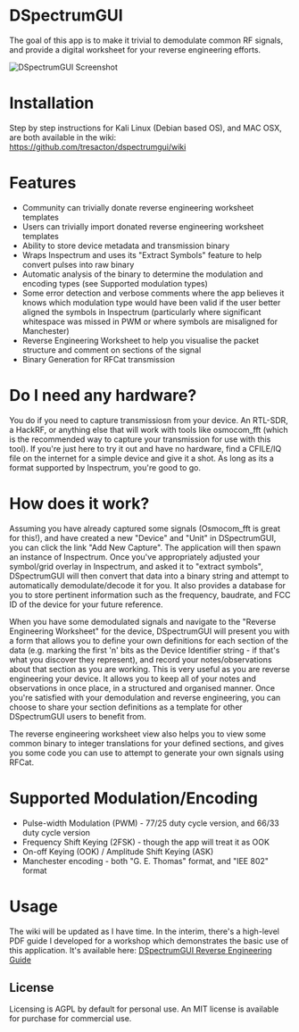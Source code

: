 # DSpectrumGUI

The goal of this app is to make it trivial to demodulate common RF signals, and provide a digital worksheet for your reverse engineering efforts.

![DSpectrumGUI Screenshot](https://raw.githubusercontent.com/tresacton/dspectrumgui/master/public/screenshot.png)

# Installation 
Step by step instructions for Kali Linux (Debian based OS), and MAC OSX, are both available in the wiki: 
<https://github.com/tresacton/dspectrumgui/wiki>


# Features
* Community can trivially donate reverse engineering worksheet templates
* Users can trivially import donated reverse engineering worksheet templates
* Ability to store device metadata and transmission binary
* Wraps Inspectrum and uses its "Extract Symbols" feature to help convert pulses into raw binary
* Automatic analysis of the binary to determine the modulation and encoding types (see Supported modulation types)
* Some error detection and verbose comments where the app believes it knows which modulation type would have been valid if the user better aligned the symbols in Inspectrum (particularly where significant whitespace was missed in PWM or where symbols are misaligned for Manchester)
* Reverse Engineering Worksheet to help you visualise the packet structure and comment on sections of the signal
* Binary Generation for RFCat transmission

# Do I need any hardware?
You do if you need to capture transmissiosn from your device. An RTL-SDR, a HackRF, or anything else that will work with tools like osmocom_fft (which is the recommended way to capture your transmission for use with this tool). If you're just here to try it out and have no hardware, find a CFILE/IQ file on the internet for a simple device and give it a shot. As long as its a format supported by Inspectrum, you're good to go.

# How does it work?
Assuming you have already captured some signals (Osmocom_fft is great for this!), and have created a new "Device" and "Unit" in DSpectrumGUI, you can click the link "Add New Capture". The application will then spawn an instance of Inspectrum. Once you've appropriately adjusted your symbol/grid overlay in Inspectrum, and asked it to "extract symbols", DSpectrumGUI will then convert that data into a binary string and attempt to automatically demodulate/decode it for you. It also provides a database for you to store pertinent information such as the frequency, baudrate, and FCC ID of the device for your future reference.

When you have some demodulated signals and navigate to the "Reverse Engineering Worksheet" for the device, DSpectrumGUI will present you with a form that allows you to define your own definitions for each section of the data (e.g. marking the first 'n' bits as the Device Identifier string - if that's what you discover they represent), and record your notes/observations about that section as you are working. This is very useful as you are reverse engineering your device. It allows you to keep all of your notes and observations in once place, in a structured and organised manner. Once you're satisfied with your demodulation and reverse engineering, you can choose to share your section definitions as a template for other DSpectrumGUI users to benefit from. 

The reverse engineering worksheet view also helps you to view some common binary to integer translations for your defined sections, and gives you some code you can use to attempt to generate your own signals using RFCat. 

# Supported Modulation/Encoding
* Pulse-width Modulation (PWM) - 77/25 duty cycle version, and 66/33 duty cycle version
* Frequency Shift Keying (2FSK) - though the app will treat it as OOK
* On-off Keying (OOK) / Amplitude Shift Keying (ASK)
* Manchester encoding - both "G. E. Thomas" format, and "IEE 802" format

# Usage
The wiki will be updated as I have time. In the interim, there's a high-level PDF guide I developed for a workshop which demonstrates the basic use of this application. It's available here: 
[DSpectrumGUI Reverse Engineering Guide](https://github.com/tresacton/dspectrumgui/raw/master/public/DSpectrumGUI%20%E2%80%93%20Reverse%20Engineering%20Guide.pdf) 

## License
Licensing is AGPL by default for personal use. An MIT license is available for purchase for commercial use. 

 
 
